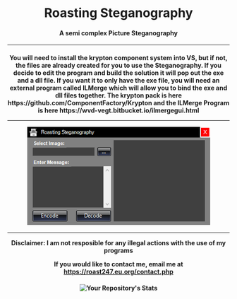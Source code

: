 <h1 align="center">Roasting Steganography</h1>

<h4 align="center">A semi complex Picture Steganography</h4>
<hr>
<h4 align="center">You will need to install the krypton component system into VS, but if not, the files are already created for you to use the Steganography. If you decide to edit the program and build the solution it will pop out the exe and a dll file. If you want it to only have the exe file, you will need an external program called ILMerge which will allow you to bind the exe and dll files together. The krypton pack is here https://github.com/ComponentFactory/Krypton and the ILMerge Program is here https://wvd-vegt.bitbucket.io/ilmergegui.html
  <hr>
  <img src="https://raw.githubusercontent.com/roast247/Roasting-Steganography/main/Roasting%20Steganography.png">
  <hr>
Disclaimer: I am not resposible for any illegal actions with the use of my programs

  If you would like to contact me, email me at https://roast247.eu.org/contact.php
</h4>

<h4 align="center">

  
  ![Your Repository's Stats](https://github-readme-stats.vercel.app/api?username=roast247&show_icons=true)


</h4>
